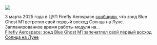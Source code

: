 <!--2025-03-03 14:45:04-->
<div class="yb">
  <div class="rss smaller1 habr"><img src="https://habrastorage.org/getpro/habr/upload_files/d80/370/7ac/d803707ace1d1a628969965b3c234b83.jpeg" /><p>3 марта 2025 года в ЦУП Firefly Aerospace <a href="https://x.com/Firefly_Space/status/1896561229151305925" rel="noopener noreferrer nofollow">сообщили</a>, что зонд Blue Ghost М1 встретил свой первый восход Солнца на Луне. Запланированное время работы модуля на... <br><a class="light" href="https://habr.com/ru/news/887508/?utm_source=habrahabr&utm_medium=rss&utm_campaign=887508">Firefly Aerospace: зонд Blue Ghost М1 запечатлел свой первый восход Солнца на Луне</a></div>
</div>
